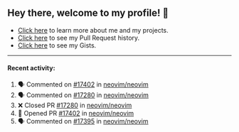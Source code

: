 ## Hey there, welcome to my profile! 👋

- [Click here](https://seandewar.github.io/) to learn more about me and my projects.
- [Click here](https://github.com/search?p=1&q=author%3Aseandewar+is%3Apr) to see my Pull Request history.
- [Click here](https://gist.github.com/seandewar) to see my Gists.

---

#### Recent activity:

<!--START_SECTION:activity-->
1. 🗣 Commented on [#17402](https://github.com/neovim/neovim/issues/17402) in [neovim/neovim](https://github.com/neovim/neovim)
2. 🗣 Commented on [#17280](https://github.com/neovim/neovim/issues/17280) in [neovim/neovim](https://github.com/neovim/neovim)
3. ❌ Closed PR [#17280](https://github.com/neovim/neovim/pull/17280) in [neovim/neovim](https://github.com/neovim/neovim)
4. 💪 Opened PR [#17402](https://github.com/neovim/neovim/pull/17402) in [neovim/neovim](https://github.com/neovim/neovim)
5. 🗣 Commented on [#17395](https://github.com/neovim/neovim/issues/17395) in [neovim/neovim](https://github.com/neovim/neovim)
<!--END_SECTION:activity-->

